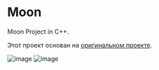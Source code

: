 # Moon

Moon Project in C++.

Этот проект основан на [оригинальном проекте](https://www.songho.ca/opengl/gl_sphere.html).

![image](https://github.com/user-attachments/assets/c474f084-d094-44be-bbba-22c215dbb912)
![image](https://github.com/user-attachments/assets/d7c088f5-3d8f-4f6c-acf2-da40e9c409fd)
